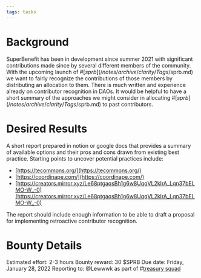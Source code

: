 ```yaml
---
tags: tasks
---
```

# Background
SuperBenefit has been in development since summer 2021 with significant contributions made since by several different members of the community. With the upcoming launch of #[$sprb](/notes/archive/clarity/Tags/$sprb.md) we want to fairly recognize the contributions of those members by distributing an allocation to them.
There is much written and experience already on contributor recognition in DAOs. It would be helpful to have a short summary of the approaches we might consider in allocating #[$sprb](/notes/archive/clarity/Tags/$sprb.md) to past contributors.
# Desired Results
A short report prepared in notion or google docs that provides a summary of available options and their pros and cons drawn from existing best practice. Starting points to uncover potential practices include:
- [https://tecommons.org/](https://tecommons.org/) 
- [https://coordinape.com/](https://coordinape.com/) 
- [https://creators.mirror.xyz/Le68ptgaqsBh1g6w8UqqVL2kIrA_Lqn37bELMO-W_-0](https://creators.mirror.xyz/Le68ptgaqsBh1g6w8UqqVL2kIrA_Lqn37bELMO-W_-0) 

The report should include enough information to be able to draft a proposal for implementing retroactive contributor recognition.
# Bounty Details
Estimated effort: 2-3 hours
Bounty reward: 30 $SPRB
Due date: Friday, January 28, 2022
Reporting to:  @Lewwwk as part of #[treasury squad](/notes/archive/clarity/Tags/treasury%20squad.md) 